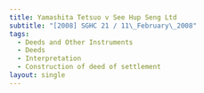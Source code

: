 ```yaml
---
title: Yamashita Tetsuo v See Hup Seng Ltd
subtitle: "[2008] SGHC 21 / 11\_February\_2008"
tags:
  - Deeds and Other Instruments
  - Deeds
  - Interpretation
  - Construction of deed of settlement
layout: single
---
```


